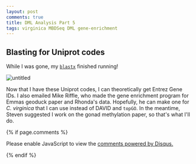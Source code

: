 ```yaml
---
layout: post
comments: true
title: DML Analysis Part 5
tags: virginica MBDSeq DML gene-enrichment
---
```


## Blasting for Uniprot codes

While I was gone, my [`blastx`](https://yaaminiv.github.io/DML-Analysis-Part2/) finished running!

![untitled](https://user-images.githubusercontent.com/22335838/43119340-e4f51ee6-8eca-11e8-907a-b31e74bc5f4c.png)

Now that I have these Uniprot codes, I can theoretically get Entrez Gene IDs. I also emailed Mike Riffle, who made the gene enrichment program for Emmas geoduck paper and Rhonda's data. Hopefully, he can make one for *C. virginica* that I can use instead of DAVID and `topGO`. In the meantime, Steven suggested I work on the gonad methylation paper, so that's what I'll do.

{% if page.comments %}

<div id="disqus_thread"></div>
<script>

/**
*  RECOMMENDED CONFIGURATION VARIABLES: EDIT AND UNCOMMENT THE SECTION BELOW TO INSERT DYNAMIC VALUES FROM YOUR PLATFORM OR CMS.
*  LEARN WHY DEFINING THESE VARIABLES IS IMPORTANT: https://disqus.com/admin/universalcode/#configuration-variables*/
/*
var disqus_config = function () {
this.page.url = PAGE_URL;  // Replace PAGE_URL with your page's canonical URL variable
this.page.identifier = PAGE_IDENTIFIER; // Replace PAGE_IDENTIFIER with your page's unique identifier variable
};
*/
(function() { // DON'T EDIT BELOW THIS LINE
var d = document, s = d.createElement('script');
s.src = 'https://the-responsible-grad-student.disqus.com/embed.js';
s.setAttribute('data-timestamp', +new Date());
(d.head || d.body).appendChild(s);
})();
</script>
<noscript>Please enable JavaScript to view the <a href="https://disqus.com/?ref_noscript">comments powered by Disqus.</a></noscript>

{% endif %}

<script id="dsq-count-scr" src="//the-responsible-grad-student.disqus.com/count.js" async></script>
